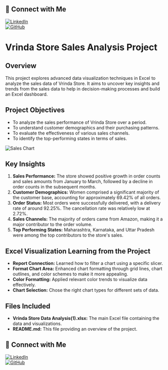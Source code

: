 ## 🔗 Connect with Me
[![LinkedIn](https://img.shields.io/badge/LinkedIn-0077B5?style=for-the-badge&logo=linkedin&logoColor=white)](https://www.linkedin.com/in/kuldeep-tanwar2845)  
[![GitHub](https://img.shields.io/badge/GitHub-181717?style=for-the-badge&logo=github&logoColor=white)](https://github.com/tanwar2845)

# Vrinda Store Sales Analysis Project

## Overview

This project explores advanced data visualization techniques in Excel to analyze the sales data of Vrinda Store. It aims to uncover key insights and trends from the sales data to help in decision-making processes and build an Excel dashboard.

## Project Objectives

- To analyze the sales performance of Vrinda Store over a period.
- To understand customer demographics and their purchasing patterns.
- To evaluate the effectiveness of various sales channels.
- To identify the top-performing states in terms of sales.

![Sales Chart](https://github.com/tanwar2845/vrinda_store/blob/main/Screenshot%202024-06-05%20121934.png)

## Key Insights

1. **Sales Performance:** The store showed positive growth in order counts and sales amounts from January to March, followed by a decline in order counts in the subsequent months.
2. **Customer Demographics:** Women comprised a significant majority of the customer base, accounting for approximately 69.42% of all orders.
3. **Order Status:** Most orders were successfully delivered, with a delivery rate of around 92.25%. The cancellation rate was relatively low at 2.72%.
4. **Sales Channels:** The majority of orders came from Amazon, making it a major contributor to the order volume.
5. **Top Performing States:** Maharashtra, Karnataka, and Uttar Pradesh were among the top contributors to the store's sales.

## Excel Visualization Learning from the Project

- **Report Connection:** Learned how to filter a chart using a specific slicer.
- **Format Chart Area:** Enhanced chart formatting through grid lines, chart outlines, and color schemes to make it more appealing.
- **Color Formatting:** Applied relevant color trends to visualize data effectively.
- **Chart Selection:** Chose the right chart types for different sets of data.

## Files Included

- **Vrinda Store Data Analysis(1).xlsx:** The main Excel file containing the data and visualizations.
- **README.md:** This file providing an overview of the project.

## 🔗 Connect with Me
[![LinkedIn](https://img.shields.io/badge/LinkedIn-0077B5?style=for-the-badge&logo=linkedin&logoColor=white)](https://www.linkedin.com/in/kuldeep-tanwar2845)  
[![GitHub](https://img.shields.io/badge/GitHub-181717?style=for-the-badge&logo=github&logoColor=white)](https://github.com/tanwar2845)
